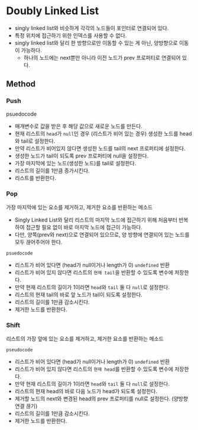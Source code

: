 # Doubly Linked List

- singly linked list와 비슷하게 각각의 노드들이 포인터로 연결되어 있다.
- 특정 위치에 접근하기 위한 인덱스를 사용할 수 없다.
- singly linked list와 달리 한 방향으로만 이동할 수 있는 게 아닌, 양방향으로 이동이 가능하다.
  - 하나의 노드에는 next뿐만 아니라 이전 노드가 prev 프로퍼티로 연결되어 있다.

## Method

### Push

psuedocode

- 매개변수로 값을 받은 후 해당 값으로 새로운 노드를 만든다.
- 현재 리스트의 `head`가 `null`인 경우 (리스트가 비어 있는 경우) 생성한 노드를 head와 tail로 설정한다.
- 만약 리스트가 비어있지 않다면 생성한 노드를 tail의 next 프로퍼티에 설정한다.
- 생성한 노드가 tail이 되도록 prev 프로퍼티에 null을 설정한다.
- 가장 마지막에 있는 노드(생성한 노드)를 tail로 설정한다.
- 리스트의 길이를 1만큼 증가시킨다.
- 리스트를 반환한다.


### Pop

가장 마지막에 있는 요소를 제거하고, 제거한 요소를 반환하는 메소드

- Singly Linked List와 달리 리스트의 마지막 노드에 접근하기 위해 처음부터 반복하여 접근할 필요 없이 바로 마지막 노드에 접근이 가능하다.
- 다만, 양쪽(prev와 next)으로 연결되어 있으므로, 양 방향에 연결되어 있는 노드를 모두 끊어주어야 한다.

`psuedocode`

- 리스트가 비어 있다면 (head가 null이거나 length가 0) `undefined` 반환
- 리스트가 비어 있지 않다면 리스트의 `현재 tail`을 반환할 수 있도록 변수에 저장한다.
- 만약 현재 리스트의 길이가 1이라면 `head`와 `tail` 둘 다 `null`로 설정한다.
- 리스트의 현재 tail의 바로 앞 노드가 tail이 되도록 설정한다.
- 리스트의 길이를 1만큼 감소시킨다.
- 제거한 노드를 반환한다.

### Shift

리스트의 가장 앞에 있는 요소를 제거하고, 제거한 요소를 반환하는 메소드

`pseudocode`

- 리스트가 비어 있다면 (head가 null이거나 length가 0) `undefined` 반환
- 리스트가 비어 있지 않다면 리스트의 `현재 head`를 반환할 수 있도록 변수에 저장한다.
- 만약 현재 리스트의 길이가 1이라면 `head`와 `tail` 둘 다 `null`로 설정한다.
- 리스트의 현재 head의 바로 다음 노드가 head가 되도록 설정한다.
- 제거할 노드의 next와 변경된 head의 prev 프로퍼티를 null로 설정한다. (양방향 연결 끊기)
- 리스트의 길이를 1만큼 감소시킨다.
- 제거한 노드를 반환한다.

